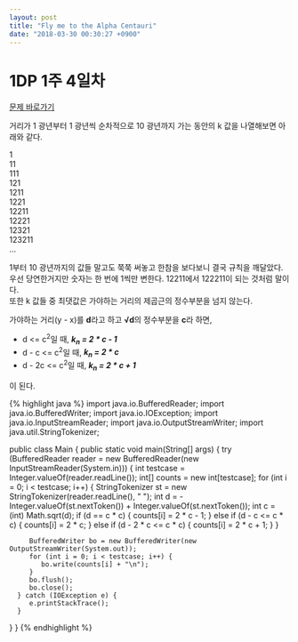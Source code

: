 ```yaml
---
layout: post
title: "Fly me to the Alpha Centauri"
date: "2018-03-30 00:30:27 +0900"
---
```

# 1DP 1주 4일차
[문제 바로가기](https://www.acmicpc.net/problem/1011)

거리가 1 광년부터 1 광년씩 순차적으로 10 광년까지 가는 동안의 k 값을 나열해보면 아래와 같다.

1  
11  
111  
121  
1211  
1221  
12211  
12221  
12321  
123211  
...

1부터 10 광년까지의 값들 말고도 쭉쭉 써놓고 한참을 보다보니 결국 규칙을 깨달았다.  
우선 당연한거지만 숫자는 한 번에 1씩만 변한다. 12211에서 122211이 되는 것처럼 말이다.  
또한 k 값들 중 최댓값은 가야하는 거리의 제곱근의 정수부분을 넘지 않는다.

가야하는 거리(y - x)를 **d**라고 하고 **√d**의 정수부분을 **c**라 하면,

- d <= c<sup>2</sup>일 때, ___k<sub>n</sub> = 2 * c - 1___
- d - c <= c<sup>2</sup>일 때, ___k<sub>n</sub> = 2 * c___
- d - 2c <= c<sup>2</sup>일 때, ___k<sub>n</sub> = 2 * c + 1___

이 된다.

{% highlight java %}
import java.io.BufferedReader;
import java.io.BufferedWriter;
import java.io.IOException;
import java.io.InputStreamReader;
import java.io.OutputStreamWriter;
import java.util.StringTokenizer;

public class Main {
   public static void main(String[] args) {
      try (BufferedReader reader = new BufferedReader(new InputStreamReader(System.in))) {
         int testcase = Integer.valueOf(reader.readLine());
         int[] counts = new int[testcase];
         for (int i = 0; i < testcase; i++) {
            StringTokenizer st = new StringTokenizer(reader.readLine(), " ");
            int d = -Integer.valueOf(st.nextToken()) + Integer.valueOf(st.nextToken());
            int c = (int) Math.sqrt(d);
            if (d == c * c) {
               counts[i] = 2 * c - 1;
            } else if (d - c <= c * c) {
               counts[i] = 2 * c;
            } else if (d - 2 * c <= c * c) {
               counts[i] = 2 * c + 1;
            }
         }

         BufferedWriter bo = new BufferedWriter(new OutputStreamWriter(System.out));
         for (int i = 0; i < testcase; i++) {
            bo.write(counts[i] + "\n");
         }
         bo.flush();
         bo.close();
      } catch (IOException e) {
         e.printStackTrace();
      }
   }
}
{% endhighlight %}